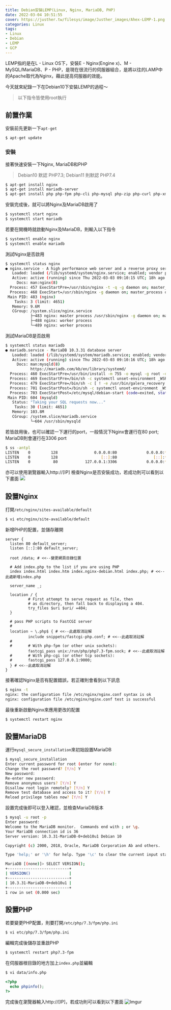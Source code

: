```yaml
---
title: Debian安裝LEMP(Linux, Nginx, MariaDB, PHP)
date: 2022-03-04 10:51:55
cover: https://justher.tw/filesys/image/Justher_images/Ahex-LEMP-1.png
categories: Linux
tags:
- Linux
- Debian
- LEMP
- GCP
---
```


LEMP指的是在L - Linux OS下，安裝E - Nginx(Engine x)、M - MySQL/MariaDB、P - PHP，是現在很流行的伺服器組合，是將以往的LAMP中的Apache取代為Nginx，藉此提高伺服器的效能。

今天就來紀錄一下在Debian10下安裝LEMP的過程～

> 以下指令皆使用root執行

## 前置作業
安裝前先更新一下`apt-get`
``` sh
$ apt-get update
```

### 安裝
接著快速安裝一下Nginx, MariaDB和PHP
> Debian10 默認 PHP7.3; Debian11 則默認 PHP7.4
``` sh
$ apt-get install nginx
$ apt-get install mariadb-server
$ apt-get install php php-fpm php-cli php-mysql php-zip php-curl php-xml
```

安裝完成後，就可以將Nginx及MariaDB啟用了
``` sh
$ systemctl start nginx
$ systemctl start mariadb
```

若要在開機時就啟動Nginx及MariaDB，則輸入以下指令
``` sh
$ systemctl enable nginx
$ systemctl enable mariadb
```

測試Nginx是否啟用
``` sh
$ systemctl status nginx
● nginx.service - A high performance web server and a reverse proxy server
   Loaded: loaded (/lib/systemd/system/nginx.service; enabled; vendor preset: enabled)
   Active: active (running) since Thu 2022-03-03 09:10:15 UTC; 18h ago
     Docs: man:nginx(8)
  Process: 457 ExecStartPre=/usr/sbin/nginx -t -q -g daemon on; master_process on; (code=exited, status=0/SUCCESS)
  Process: 468 ExecStart=/usr/sbin/nginx -g daemon on; master_process on; (code=exited, status=0/SUCCESS)
 Main PID: 483 (nginx)
    Tasks: 3 (limit: 4651)
   Memory: 9.6M
   CGroup: /system.slice/nginx.service
           ├─483 nginx: master process /usr/sbin/nginx -g daemon on; master_process on;
           ├─488 nginx: worker process
           └─489 nginx: worker process
```

測試MariaDB是否啟用
``` sh
$ systemctl status mariadb
● mariadb.service - MariaDB 10.3.31 database server
   Loaded: loaded (/lib/systemd/system/mariadb.service; enabled; vendor preset: enabled)
   Active: active (running) since Thu 2022-03-03 09:10:16 UTC; 18h ago
     Docs: man:mysqld(8)
           https://mariadb.com/kb/en/library/systemd/
  Process: 460 ExecStartPre=/usr/bin/install -m 755 -o mysql -g root -d /var/run/mysqld (code=exited, status=0/SUCCESS)
  Process: 469 ExecStartPre=/bin/sh -c systemctl unset-environment _WSREP_START_POSITION (code=exited, status=0/SUCCESS)
  Process: 479 ExecStartPre=/bin/sh -c [ ! -e /usr/bin/galera_recovery ] && VAR= ||   VAR=`cd /usr/bin/..; /usr/bin/galera_rec
  Process: 701 ExecStartPost=/bin/sh -c systemctl unset-environment _WSREP_START_POSITION (code=exited, status=0/SUCCESS)
  Process: 703 ExecStartPost=/etc/mysql/debian-start (code=exited, status=0/SUCCESS)
 Main PID: 604 (mysqld)
   Status: "Taking your SQL requests now..."
    Tasks: 30 (limit: 4651)
   Memory: 103.8M
   CGroup: /system.slice/mariadb.service
           └─604 /usr/sbin/mysqld
```

若皆啟用後，也可以確認一下運行的port，一般情況下Nginx會運行在80 port; MariaDB則會運行在3306 port
``` sh
$ ss -antpl
LISTEN    0         128                0.0.0.0:80             0.0.0.0:*        users:(("nginx",pid=489,fd=6),("nginx",pid=488,fd=6),("nginx",pid=483,fd=6))   
LISTEN    0         128                   [::]:80                [::]:*        users:(("nginx",pid=489,fd=7),("nginx",pid=488,fd=7),("nginx",pid=483,fd=7))
LISTEN    0          80            127.0.0.1:3306             0.0.0.0:*        users:(("mariadbd",pid=12181,fd=15))
```
亦可以使用瀏覽器輸入http://[IP] 檢查Nginx是否安裝成功，若成功則可以看到以下畫面
![](https://0xzx.com/wp-content/webp-express/webp-images/doc-root/wp-content/uploads/2021/09/20210917-196.png.webp)


## 設置Nginx
打開`/etc/nginx/sites-available/default`
``` sh
$ vi etc/nginx/site-available/default
```

新增PHP的配置，並儲存離開
```
server {
  listen 80 default_server;
  listen [::]:80 default_server;

  root /data; # <<--變更網頁目錄位置

  # Add index.php to the list if you are using PHP
  index index.html index.htm index.nginx-debian.html index.php; # <<--此處新增index.php

  server_name _;

  location / {
          # First attempt to serve request as file, then
          # as directory, then fall back to displaying a 404.
          try_files $uri $uri/ =404;
  }

  # pass PHP scripts to FastCGI server
  #
  location ~ \.php$ { # <<--此處取消註解
          include snippets/fastcgi-php.conf; # <<--此處取消註解
  #
  #       # With php-fpm (or other unix sockets):
          fastcgi_pass unix:/run/php/php7.3-fpm.sock; # <<--此處取消註解
  #       # With php-cgi (or other tcp sockets):
  #       fastcgi_pass 127.0.0.1:9000;
  } # <<--此處取消註解
}
```

接著確認Nginx是否有配置錯誤，若正確則會看到以下訊息
``` sh
$ nginx -t
nginx: the configuration file /etc/nginx/nginx.conf syntax is ok
nginx: configuration file /etc/nginx/nginx.conf test is successful
```

最後重新啟動Nginx來應用更改的配置
``` sh
$ systemctl restart nginx
```


## 設置MariaDB
運行`mysql_secure_installation`來初始設置MariaDB
``` sh
$ mysql_secure_installation
Enter current password for root (enter for none): 
Change the root password? [Y/n] Y
New password: 
Re-enter new password: 
Remove anonymous users? [Y/n] Y
Disallow root login remotely? [Y/n] Y
Remove test database and access to it? [Y/n] Y
Reload privilege tables now? [Y/n] Y
```

設置完成後即可以登入確認，並檢查MariaDB版本
``` sh
$ mysql -u root -p
Enter password: 
Welcome to the MariaDB monitor.  Commands end with ; or \g.
Your MariaDB connection id is 36
Server version: 10.3.31-MariaDB-0+deb10u1 Debian 10

Copyright (c) 2000, 2018, Oracle, MariaDB Corporation Ab and others.

Type 'help;' or '\h' for help. Type '\c' to clear the current input statement.

MariaDB [(none)]> SELECT VERSION();
+---------------------------+
| VERSION()                 |
+---------------------------+
| 10.3.31-MariaDB-0+deb10u1 |
+---------------------------+
1 row in set (0.000 sec)
```

## 設置PHP
若要變更PHP配置，則要打開`/etc/php/7.3/fpm/php.ini`
``` sh
$ vi etc/php/7.3/fpm/php.ini
```

編輯完成後儲存並重啟PHP
``` sh
$ systemctl restart php7.3-fpm
```


在伺服器根目錄的地方加上`index.php`並編輯
``` sh
$ vi data/info.php
```

``` php
<?php
  echo phpinfo();
?>
```

完成後在瀏覽器輸入http://[IP]，若成功則可以看到以下畫面
![Imgur](https://i.imgur.com/JD4o00c.png)
